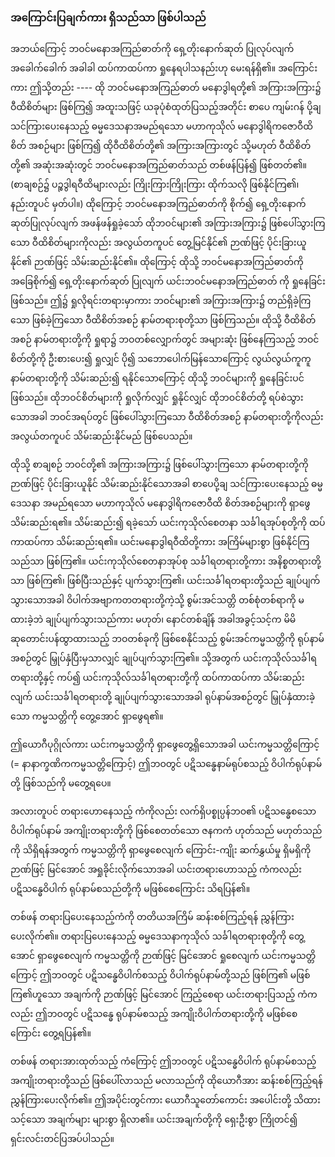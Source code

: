 ### အကြောင်းပြချက်ကား ရှိသည်သာ ဖြစ်ပါသည်

အဘယ်ကြောင့် ဘဝင်မနောအကြည်ဓာတ်ကို ရှေ့တိုးနောက်ဆုတ် ပြုလုပ်လျက် အခေါက်ခေါက် အခါခါ ထပ်ကာထပ်ကာ ရှုနေရပါသနည်းဟု မေးရန်ရှိ၏။ 
အကြောင်းကား ဤသို့တည်း ---- ထို ဘဝင်မနောအကြည်ဓာတ် မနောဒွါရတို့၏ အကြားအကြား၌ ဝီထိစိတ်များ ဖြစ်ကြ၍ အထူးသဖြင့် ယခုပုံစံထုတ်ပြသည့်အတိုင်း စာပေ ကျမ်းဂန် ပို့ချသင်ကြားပေးနေသည့် ဓမ္မဒေသနာအမည်ရသော မဟာကုသိုလ် မနောဒွါရိကဇောဝီထိစိတ် အစဉ်များ ဖြစ်ကြ၍ ထိုဝီထိစိတ်တို့၏ အကြားအကြားတွင် သို့မဟုတ် ဝီထိစိတ်တို့၏ အဆုံးအဆုံးတွင် ဘဝင်မနောအကြည်ဓာတ်သည် တစ်ဖန်ပြန်၍ ဖြစ်တတ်၏။ 
(စာချစဉ်၌ ပဉ္စဒွါရဝီထိများလည်း ကြိုးကြားကြိုးကြား ထိုက်သလို ဖြစ်နိုင်ကြ၏၊ နည်းတူပင် မှတ်ပါ။) 
ထိုကြောင့် ဘဝင်မနောအကြည်ဓာတ်ကို စိုက်၍ ရှေ့တိုးနောက် ဆုတ်ပြုလုပ်လျက် အဖန်ဖန်ရှုခဲ့သော် ထိုဘဝင်များ၏ အကြားအကြား၌ ဖြစ်ပေါ်သွားကြသော ဝီထိစိတ်များကိုလည်း အလွယ်တကူပင် တွေ့မြင်နိုင်၏ ဉာဏ်ဖြင့် ပိုင်းခြားယူနိုင်၏ ဉာဏ်ဖြင့် သိမ်းဆည်းနိုင်၏။ 
ထိုကြောင့် ထိုသို့ ဘဝင်မနောအကြည်ဓာတ်ကို အခြေစိုက်၍ ရှေ့တိုးနောက်ဆုတ် ပြုလျက် ယင်းဘဝင်မနောအကြည်ဓာတ် ကို ရှုနေခြင်း ဖြစ်သည်။ 
ဤ၌ ရှုလိုရင်းတရားမှာကား ဘဝင်များ၏ အကြားအကြား၌ တည်ရှိခဲ့ကြသော ဖြစ်ခဲ့ကြသော ဝီထိစိတ်အစဉ် နာမ်တရားစုတို့သာ ဖြစ်ကြသည်။ 
ထိုသို့ ဝီထိစိတ်အစဉ် နာမ်တရားတို့ကို ရှုရာ၌ ဘဝတစ်လျှောက်တွင် အများဆုံး ဖြစ်နေကြသည့် ဘဝင်စိတ်တို့ကို ဦးစားပေး၍ ရှုလျှင် ပို၍ သဘောပေါက်မြန်သောကြောင့် လွယ်လွယ်ကူကူ နာမ်တရားတို့ကို သိမ်းဆည်း၍ ရနိုင်သောကြောင့် ထိုသို့ ဘဝင်များကို ရှုနေခြင်းပင် ဖြစ်သည်။ 
ထိုဘဝင်စိတ်များကို ရှုလိုက်လျှင် ရှုနိုင်လျှင် ထိုဘဝင်စိတ်တို့ ရပ်စဲသွားသောအခါ ဘဝင်အရပ်တွင် ဖြစ်ပေါ်သွားကြသော ဝီထိစိတ်အစဉ် နာမ်တရားတို့ကိုလည်း အလွယ်တကူပင် သိမ်းဆည်းနိုင်မည် ဖြစ်ပေသည်။

ထိုသို့ စာချစဉ် ဘဝင်တို့၏ အကြားအကြား၌ ဖြစ်ပေါ်သွားကြသော နာမ်တရားတို့ကို ဉာဏ်ဖြင့် ပိုင်းခြားယူနိုင် သိမ်းဆည်းနိုင်သောအခါ စာပေပို့ချ သင်ကြားပေးနေသည့် ဓမ္မဒေသနာ အမည်ရသော မဟာကုသိုလ် မနောဒွါရိကဇောဝီထိ စိတ်အစဉ်များကို ရှာဖွေသိမ်းဆည်းရ၏။ 
သိမ်းဆည်း၍ ရခဲ့သော် ယင်းကုသိုလ်စေတနာ သင်္ခါရအုပ်စုတို့ကို ထပ်ကာထပ်ကာ သိမ်းဆည်းရ၏။ 
ယင်းမနောဒွါရဝီထိတို့ကား အကြိမ်များစွာ ဖြစ်နိုင်ကြသည်သာ ဖြစ်ကြ၏။ 
ယင်းကုသိုလ်စေတနာအုပ်စု သင်္ခါရတရားတို့ကား အနိစ္စတရားတို့သာ ဖြစ်ကြ၏၊ ဖြစ်ပြီးသည်နှင့် ပျက်သွားကြ၏၊ ယင်းသင်္ခါရတရားတို့သည် ချုပ်ပျက်သွားသောအခါ ဝိပါက်အဗျာကတတရားတို့ကဲ့သို့ စွမ်းအင်သတ္တိ တစ်စုံတစ်ရာကို မထားခဲ့ဘဲ ချုပ်ပျက်သွားသည်ကား မဟုတ်၊ နောင်တစ်ချိန် အခါအခွင့်သင့်က မိမိ ဆုတောင်းပန်ထွာထားသည့် ဘဝတစ်ခုကို ဖြစ်စေနိုင်သည့် စွမ်းအင်ကမ္မသတ္တိကို ရုပ်နာမ်အစဉ်တွင် မြှုပ်နှံပြီးမှသာလျှင် ချုပ်ပျက်သွားကြ၏။ 
သို့အတွက် ယင်းကုသိုလ်သင်္ခါရတရားတို့နှင့် ကပ်၍ ယင်းကုသိုလ်သင်္ခါရတရားတို့ကို ထပ်ကာထပ်ကာ သိမ်းဆည်းလျက် ယင်းသင်္ခါရတရားတို့ ချုပ်ပျက်သွားသောအခါ ရုပ်နာမ်အစဉ်တွင် မြှုပ်နှံထားခဲ့သော ကမ္မသတ္တိကို တွေ့အောင် ရှာဖွေရ၏။

ဤယောဂီပုဂ္ဂိုလ်ကား ယင်းကမ္မသတ္တိကို ရှာဖွေတွေ့ရှိသောအခါ ယင်းကမ္မသတ္တိကြောင့် (= နာနာက္ခဏိကကမ္မသတ္တိကြောင့်) ဤဘဝတွင် ပဋိသန္ဓေနာမ်ရုပ်စသည့် ဝိပါက်ရုပ်နာမ်တို့ ဖြစ်သည်ကို မတွေ့ရပေ။

အလားတူပင် တရားဟောနေသည့် ကံကိုလည်း လက်ရှိပစ္စုပ္ပန်ဘဝ၏ ပဋိသန္ဓေစသော ဝိပါက်ရုပ်နာမ် အကျိုးတရားတို့ကို ဖြစ်စေတတ်သော ဇနကကံ ဟုတ်သည် မဟုတ်သည်ကို သိရှိရန်အတွက် ကမ္မသတ္တိကို ရှာဖွေစေလျက် ကြောင်း-ကျိုး ဆက်နွှယ်မှု ရှိမရှိကို ဉာဏ်ဖြင့် မြင်အောင် အရှုခိုင်းလိုက်သောအခါ ယင်းတရားဟောသည့် ကံကလည်း ပဋိသန္ဓေဝိပါက် ရုပ်နာမ်စသည်တို့ကို မဖြစ်စေကြောင်း သိရပြန်၏။

တစ်ဖန် တရားပြပေးနေသည့်ကံကို တတိယအကြိမ် ဆန်းစစ်ကြည့်ရန် ညွှန်ကြားပေးလိုက်၏။ 
တရားပြပေးနေသည့် ဓမ္မဒေသနာကုသိုလ် သင်္ခါရတရားစုတို့ကို တွေ့အောင် ရှာဖွေစေလျက် ကမ္မသတ္တိကို ဉာဏ်ဖြင့် မြင်အောင် ရှုစေလျက် ယင်းကမ္မသတ္တိကြောင့် ဤဘဝတွင် ပဋိသန္ဓေဝိပါက်စသည့် ဝိပါက်ရုပ်နာမ်တို့သည် ဖြစ်ကြ၏ မဖြစ်ကြ၏ဟူသော အချက်ကို ဉာဏ်ဖြင့် မြင်အောင် ကြည့်စေရာ ယင်းတရားပြသည့် ကံကလည်း ဤဘဝတွင် ပဋိသန္ဓေ ရုပ်နာမ်စသည့် အကျိုးဝိပါက်တရားတို့ကို မဖြစ်စေကြောင်း တွေ့ရပြန်၏။

တစ်ဖန် တရားအားထုတ်သည့် ကံကြောင့် ဤဘဝတွင် ပဋိသန္ဓေဝိပါက် ရုပ်နာမ်စသည့် အကျိုးတရားတို့သည် ဖြစ်ပေါ်လာသည် မလာသည်ကို ထိုယောဂီအား ဆန်းစစ်ကြည့်ရန် ညွှန်ကြားပေးလိုက်၏။ 
ဤအပိုင်းတွင်ကား ယောဂီသူတော်ကောင်း အပေါင်းတို့ သိထားသင့်သော အချက်များ များစွာ ရှိလာ၏။ 
ယင်းအချက်တို့ကို ရှေးဦးစွာ ကြိုတင်၍ ရှင်းလင်းတင်ပြအပ်ပါသည်။
